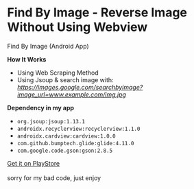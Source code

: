 # Find By Image - Reverse Image Without Using Webview

Find By Image (Android App)

**How It Works**
- Using Web Scraping Method
- Using Jsoup & search image with:
  *https://images.google.com/searchbyimage?image_url=www.example.com/img.jpg*

**Dependency in my app**
- ```org.jsoup:jsoup:1.13.1```
- ```androidx.recyclerview:recyclerview:1.1.0```
- ```androidx.cardview:cardview:1.0.0```
- ```com.github.bumptech.glide:glide:4.11.0```
- ```com.google.code.gson:gson:2.8.5```

[Get it on PlayStore](https://play.google.com/store/apps/details?id=com.wiryaimd.findbyimage)
<br>
<br>
sorry for my bad code, just enjoy
